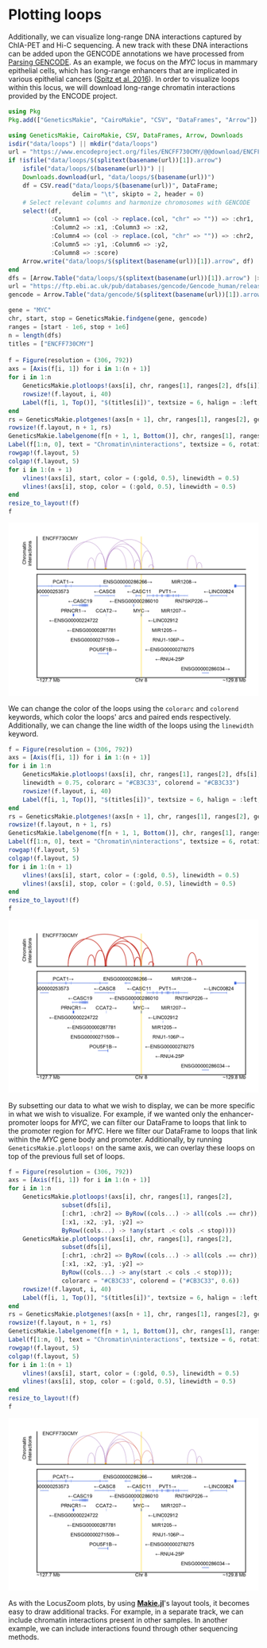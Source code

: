 # Plotting loops

Additionally, we can visualize long-range DNA interactions captured by ChIA-PET
and Hi-C sequencing. A new track with these DNA interactions can be added upon
the GENCODE annotations we have processed from [Parsing GENCODE](@ref).
As an example, we focus on the _MYC_ locus in mammary epithelial cells,
which has long-range enhancers that are implicated in various epithelial
cancers ([Spitz et al. 2016](https://doi.org/10.1016/j.semcdb.2016.06.017)).
In order to visualize loops within this locus, we will download long-range
chromatin interactions provided by the ENCODE project.

```julia
using Pkg
Pkg.add(["GeneticsMakie", "CairoMakie", "CSV", "DataFrames", "Arrow"])
```

```julia
using GeneticsMakie, CairoMakie, CSV, DataFrames, Arrow, Downloads
isdir("data/loops") || mkdir("data/loops")
url = "https://www.encodeproject.org/files/ENCFF730CMY/@@download/ENCFF730CMY.bedpe.gz"
if !isfile("data/loops/$(splitext(basename(url))[1]).arrow")
    isfile("data/loops/$(basename(url))") ||
    Downloads.download(url, "data/loops/$(basename(url))")
    df = CSV.read("data/loops/$(basename(url))", DataFrame;
                  delim = "\t", skipto = 2, header = 0)
    # Select relevant columns and harmonize chromosomes with GENCODE
    select!(df,
            :Column1 => (col -> replace.(col, "chr" => "")) => :chr1,
            :Column2 => :x1, :Column3 => :x2,
            :Column4 => (col -> replace.(col, "chr" => "")) => :chr2,
            :Column5 => :y1, :Column6 => :y2,
            :Column8 => :score)
    Arrow.write("data/loops/$(splitext(basename(url))[1]).arrow", df)
end
dfs = [Arrow.Table("data/loops/$(splitext(basename(url))[1]).arrow") |> DataFrame]
url = "https://ftp.ebi.ac.uk/pub/databases/gencode/Gencode_human/release_39/GRCh37_mapping/gencode.v39lift37.annotation.gtf.gz"
gencode = Arrow.Table("data/gencode/$(splitext(basename(url))[1]).arrow")|> DataFrame
```

```julia
gene = "MYC"
chr, start, stop = GeneticsMakie.findgene(gene, gencode)
ranges = [start - 1e6, stop + 1e6]
n = length(dfs)
titles = ["ENCFF730CMY"]

f = Figure(resolution = (306, 792))
axs = [Axis(f[i, 1]) for i in 1:(n + 1)]
for i in 1:n
    GeneticsMakie.plotloops!(axs[i], chr, ranges[1], ranges[2], dfs[i])
    rowsize!(f.layout, i, 40)
    Label(f[i, 1, Top()], "$(titles[i])", textsize = 6, halign = :left, padding = (7.5, 0, -5, 0))
end
rs = GeneticsMakie.plotgenes!(axs[n + 1], chr, ranges[1], ranges[2], gencode; height = 0.1)
rowsize!(f.layout, n + 1, rs)
GeneticsMakie.labelgenome(f[n + 1, 1, Bottom()], chr, ranges[1], ranges[2])
Label(f[1:n, 0], text = "Chromatin\ninteractions", textsize = 6, rotation = pi / 2)
rowgap!(f.layout, 5)
colgap!(f.layout, 5)
for i in 1:(n + 1)
    vlines!(axs[i], start, color = (:gold, 0.5), linewidth = 0.5)
    vlines!(axs[i], stop, color = (:gold, 0.5), linewidth = 0.5)
end
resize_to_layout!(f)
f
```
![](../figs/MYC-loops.png)

We can change the color of the loops using the `colorarc` and `colorend`
keywords, which color the loops' arcs and paired ends respectively.
Additionally, we can change the line width of the loops using the `linewidth`
keyword.

```julia
f = Figure(resolution = (306, 792))
axs = [Axis(f[i, 1]) for i in 1:(n + 1)]
for i in 1:n
    GeneticsMakie.plotloops!(axs[i], chr, ranges[1], ranges[2], dfs[i];
    linewidth = 0.75, colorarc = "#CB3C33", colorend = "#CB3C33")
    rowsize!(f.layout, i, 40)
    Label(f[i, 1, Top()], "$(titles[i])", textsize = 6, halign = :left, padding = (7.5, 0, -5, 0))
end
rs = GeneticsMakie.plotgenes!(axs[n + 1], chr, ranges[1], ranges[2], gencode; height = 0.1)
rowsize!(f.layout, n + 1, rs)
GeneticsMakie.labelgenome(f[n + 1, 1, Bottom()], chr, ranges[1], ranges[2])
Label(f[1:n, 0], text = "Chromatin\ninteractions", textsize = 6, rotation = pi / 2)
rowgap!(f.layout, 5)
colgap!(f.layout, 5)
for i in 1:(n + 1)
    vlines!(axs[i], start, color = (:gold, 0.5), linewidth = 0.5)
    vlines!(axs[i], stop, color = (:gold, 0.5), linewidth = 0.5)
end
resize_to_layout!(f)
f
```
![](../figs/MYC-loops-color.png)

By subsetting our data to what we wish to display, we can be more specific in
what we wish to visualize. For example, if we wanted only the enhancer-promoter
loops for _MYC_, we can filter our DataFrame to loops that link to the promoter
region for _MYC_. Here we filter our DataFrame to loops that link within the
_MYC_ gene body and promoter. Additionally, by running
`GeneticsMakie.plotloops!` on the same axis, we can overlay these loops on top
of the previous full set of loops.

```julia
f = Figure(resolution = (306, 792))
axs = [Axis(f[i, 1]) for i in 1:(n + 1)]
for i in 1:n
    GeneticsMakie.plotloops!(axs[i], chr, ranges[1], ranges[2], 
               subset(dfs[i],
               [:chr1, :chr2] => ByRow((cols...) -> all(cols .== chr)),
               [:x1, :x2, :y1, :y2] =>
               ByRow((cols...) -> !any(start .< cols .< stop))))
    GeneticsMakie.plotloops!(axs[i], chr, ranges[1], ranges[2],
               subset(dfs[i],
               [:chr1, :chr2] => ByRow((cols...) -> all(cols .== chr)),
               [:x1, :x2, :y1, :y2] =>
               ByRow((cols...) -> any(start .< cols .< stop)));
               colorarc = "#CB3C33", colorend = ("#CB3C33", 0.6))
    rowsize!(f.layout, i, 40)
    Label(f[i, 1, Top()], "$(titles[i])", textsize = 6, halign = :left, padding = (7.5, 0, -5, 0))
end
rs = GeneticsMakie.plotgenes!(axs[n + 1], chr, ranges[1], ranges[2], gencode; height = 0.1)
rowsize!(f.layout, n + 1, rs)
GeneticsMakie.labelgenome(f[n + 1, 1, Bottom()], chr, ranges[1], ranges[2])
Label(f[1:n, 0], text = "Chromatin\ninteractions", textsize = 6, rotation = pi / 2)
rowgap!(f.layout, 5)
colgap!(f.layout, 5)
for i in 1:(n + 1)
    vlines!(axs[i], start, color = (:gold, 0.5), linewidth = 0.5)
    vlines!(axs[i], stop, color = (:gold, 0.5), linewidth = 0.5)
end
resize_to_layout!(f)
f
```
![](../figs/MYC-loops-overlay.png)

As with the LocusZoom plots, by using
[__Makie.jl__](https://makie.juliaplots.org/stable/)'s layout tools, it becomes
easy to draw additional tracks. For example, in a separate track, we can
include chromatin interactions present in other samples. In another example, we
can include interactions found through other sequencing methods.

